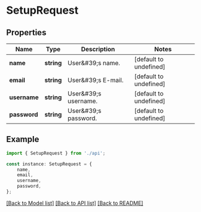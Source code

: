 # SetupRequest


## Properties

Name | Type | Description | Notes
------------ | ------------- | ------------- | -------------
**name** | **string** | User\&#39;s name. | [default to undefined]
**email** | **string** | User\&#39;s E-mail. | [default to undefined]
**username** | **string** | User\&#39;s username. | [default to undefined]
**password** | **string** | User\&#39;s password. | [default to undefined]

## Example

```typescript
import { SetupRequest } from './api';

const instance: SetupRequest = {
    name,
    email,
    username,
    password,
};
```

[[Back to Model list]](../README.md#documentation-for-models) [[Back to API list]](../README.md#documentation-for-api-endpoints) [[Back to README]](../README.md)
